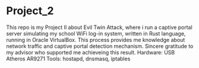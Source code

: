 # Project_2
This repo is my Project II about Evil Twin Attack, where i run a captive portal server simulating my school WiFi log-in system, written in Rust language, running in Oracle VirtualBox.
This process provides me knowledge about network traffic and captive portal detection mechanism.
Sincere gratitude to my advisor who supported me achieveing this result.
Hardware: USB Atheros AR9271
Tools: hostapd, dnsmasq, iptables
